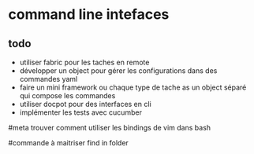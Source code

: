 command line intefaces
======================

## todo ##
- utiliser fabric pour les taches en remote
- développer un object pour gérer les configurations dans des commandes yaml 
- faire un mini framework ou chaque type de tache as un object séparé qui compose les commandes
- utiliser docpot pour des interfaces en cli
- implémenter les tests avec cucumber






#meta
trouver comment utiliser les bindings de vim dans bash

#commande à maitriser
find in folder



